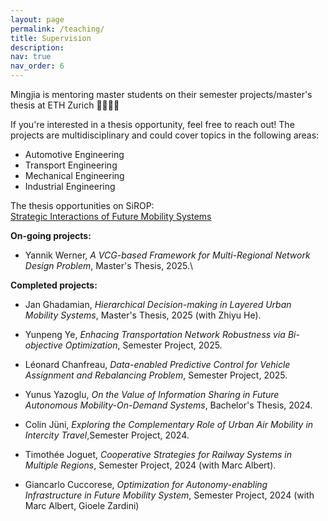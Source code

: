```yaml
---
layout: page
permalink: /teaching/
title: Supervision
description: 
nav: true
nav_order: 6
---
```


Mingjia is mentoring master students on their semester projects/master's thesis at ETH Zurich :woman_student::man_student:

If you're interested in a thesis opportunity, feel free to reach out! The projects are multidisciplinary and could cover topics in the following areas:
* Automotive Engineering
* Transport Engineering
* Mechanical Engineering
* Industrial Engineering

The thesis opportunities on SiROP: \
[Strategic Interactions of Future Mobility Systems](https://sirop.org/app/c62b4682-d2f1-460b-969c-6b739c36e6ea?_s=TwYdU2RY4vlQor-1&_k=TWKCQtaf6fBs5Xu6&4)


 **On-going projects:**
* Yannik Werner, _A VCG-based Framework for Multi-Regional Network Design Problem_, Master's Thesis, 2025.\
<!-- 
<small> Keywords: Vickery-Clarke-Groves (VCG) mechanism, Hierarchical multi-agent system,  Investment allocation.</small>
 -->

**Completed projects:**

* Jan Ghadamian, _Hierarchical Decision-making in Layered Urban Mobility Systems_, Master's Thesis, 2025 (with Zhiyu He).<br>
<!-- 
<small> Keywords: Multi-leader multi-follower stackelberg game, Model-free optimization.</small>
-->
* Yunpeng Ye, _Enhacing Transportation Network Robustness via Bi-objective Optimization_,   Semester Project, 2025.<br>
<!-- 
<small> 
Keywords: Graph theory, Network robustness, Optimization.
</small>
-->
* Léonard Chanfreau, _Data-enabled Predictive Control for Vehicle Assignment and Rebalancing Problem_, Semester Project, 2025.<br>
<!-- 
<small> 
Keywords: Data-driven MPC,  Mobility-on-Demand.
</small>
-->
* Yunus Yazoglu, _On the Value of Information Sharing in Future Autonomous Mobility-On-Demand Systems_, Bachelor's Thesis, 2024.<br>
<!-- 
<small> 
Keywords: Information Sharing, Vehicle rebalancing, Multi-agent environment.
</small>
-->
* Colin Jüni, _Exploring the Complementary Role of Urban Air Mobility in Intercity Travel_,Semester Project, 2024.<br>
<!-- 
<small> 
Keywords: Model predictive control, Urban air mobility, Transportation disruption.
</small>
-->
* Timothée Joguet, _Cooperative Strategies for Railway Systems in Multiple Regions_, Semester Project, 2024 (with Marc Albert).<br>
<!-- 
<small>
Keywords: Game theory, Network design problem.
</small>
-->
* Giancarlo Cuccorese, _Optimization for Autonomy-enabling Infrastructure in Future Mobility System_, Semester Project, 2024  (with Marc Albert, Gioele Zardini)<br>
<!-- 
<small>
 Co-supervisor: Marc Albert, Gioele Zardini\
 Title: Optimization for Autonomy-enabling Infrastructure in Future Mobility System\
 Keywords: Network flow optimization, Autonomy-enabling infrastrcutre allocation.
</small>
-->
